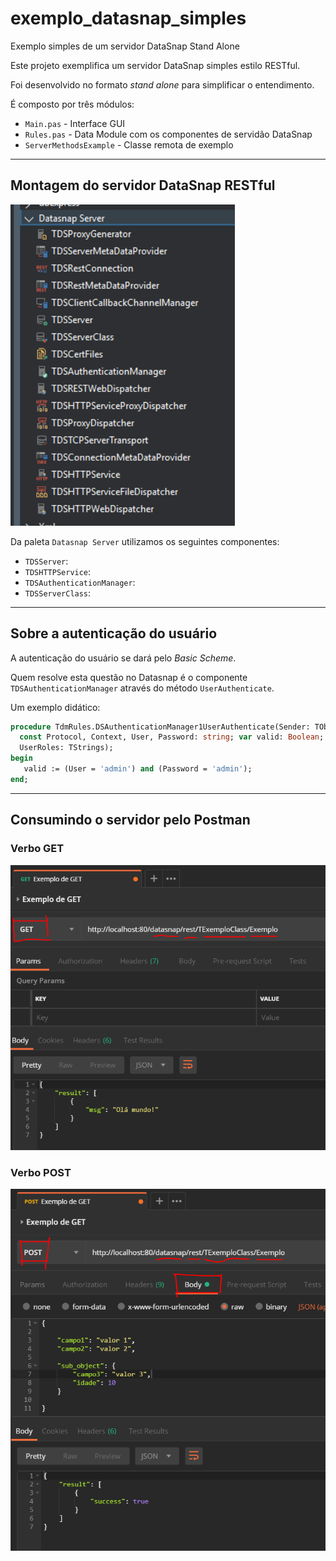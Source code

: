 # exemplo_datasnap_simples
Exemplo simples de um servidor DataSnap Stand Alone



Este projeto exemplifica um servidor DataSnap simples estilo RESTful.

Foi desenvolvido no formato _stand alone_ para simplificar o entendimento.



É composto por três módulos:

- `Main.pas` - Interface GUI
- `Rules.pas` - Data Module com os componentes de servidão DataSnap
- `ServerMethodsExample` - Classe remota de exemplo  

---

## Montagem do servidor DataSnap RESTful

![Paleta DataSnap](./assets/paleta.PNG)



Da paleta `Datasnap Server` utilizamos os seguintes componentes:



- `TDSServer`: 
- `TDSHTTPService`:
- `TDSAuthenticationManager`:
- `TDSServerClass`:

---

## Sobre a autenticação do usuário

A autenticação do usuário se dará pelo _Basic Scheme_.

Quem resolve esta questão no Datasnap é o componente `TDSAuthenticationManager` através do método `UserAuthenticate`.

Um exemplo didático:

```pascal
procedure TdmRules.DSAuthenticationManager1UserAuthenticate(Sender: TObject;
  const Protocol, Context, User, Password: string; var valid: Boolean;
  UserRoles: TStrings);
begin
   valid := (User = 'admin') and (Password = 'admin');
end;
```



---

## Consumindo o servidor pelo Postman



### Verbo GET



![](./assets/exemplo_get.PNG)





### Verbo POST



![](./assets/exemplo_post.PNG)